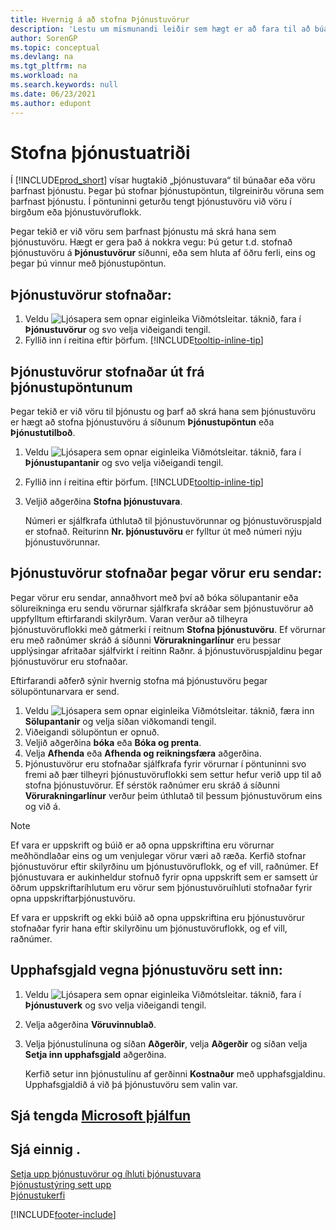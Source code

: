 ```yaml
---
title: Hvernig á að stofna Þjónustuvörur
description: 'Lestu um mismunandi leiðir sem hægt er að fara til að búa til þjónustuvörur í Business Central, til dæmis innan þjónustupöntunar eða við sendingu á vörum.'
author: SorenGP
ms.topic: conceptual
ms.devlang: na
ms.tgt_pltfrm: na
ms.workload: na
ms.search.keywords: null
ms.date: 06/23/2021
ms.author: edupont
---
```

# <a name="create-service-items"></a><a name="create-service-items"></a>Stofna þjónustuatriði

Í [!INCLUDE[prod_short](includes/prod_short.md)] vísar hugtakið „þjónustuvara“ til búnaðar eða vöru þarfnast þjónustu. Þegar þú stofnar þjónustupöntun, tilgreinirðu vöruna sem þarfnast þjónustu. Í pöntuninni geturðu tengt þjónustuvöru við vöru í birgðum eða þjónustuvöruflokk.    

Þegar tekið er við vöru sem þarfnast þjónustu má skrá hana sem þjónustuvöru. Hægt er gera það á nokkra vegu: Þú getur t.d. stofnað þjónustuvöru á **Þjónustuvörur** síðunni, eða sem hluta af öðru ferli, eins og þegar þú vinnur með þjónustupöntun.   

## <a name="to-create-a-service-item"></a><a name="to-create-a-service-item"></a>Þjónustuvörur stofnaðar:

1. Veldu ![Ljósapera sem opnar eiginleika Viðmótsleitar.](media/ui-search/search_small.png "Segðu mér hvað þú vilt gera") táknið, fara í **Þjónustuvörur** og svo velja viðeigandi tengil.
2. Fyllið inn í reitina eftir þörfum. [!INCLUDE[tooltip-inline-tip](includes/tooltip-inline-tip_md.md)]  

## <a name="to-create-service-items-within-a-service-order"></a><a name="to-create-service-items-within-a-service-order"></a>Þjónustuvörur stofnaðar út frá þjónustupöntunum

Þegar tekið er við vöru til þjónustu og þarf að skrá hana sem þjónustuvöru er hægt að stofna þjónustuvöru á síðunum **Þjónustupöntun** eða **Þjónustutilboð**.  

1. Veldu ![Ljósapera sem opnar eiginleika Viðmótsleitar.](media/ui-search/search_small.png "Segðu mér hvað þú vilt gera") táknið, fara í **Þjónustupantanir** og svo velja viðeigandi tengil.  
2. Fyllið inn í reitina eftir þörfum. [!INCLUDE[tooltip-inline-tip](includes/tooltip-inline-tip_md.md)]  
3. Veljið aðgerðina **Stofna þjónustuvara**.  

    Númeri er sjálfkrafa úthlutað til þjónustuvörunnar og þjónustuvöruspjald er stofnað. Reiturinn **Nr. þjónustuvöru** er fylltur út með númeri nýju þjónustuvörunnar.

## <a name="to-create-a-service-item-when-shipping-items"></a><a name="to-create-a-service-item-when-shipping-items"></a>Þjónustuvörur stofnaðar þegar vörur eru sendar:

Þegar vörur eru sendar, annaðhvort með því að bóka sölupantanir eða sölureikninga eru sendu vörurnar sjálfkrafa skráðar sem þjónustuvörur að uppfylltum eftirfarandi skilyrðum. Varan verður að tilheyra þjónustuvöruflokki með gátmerki í reitnum **Stofna þjónustuvöru**. Ef vörurnar eru með raðnúmer skráð á síðunni **Vörurakningarlínur** eru þessar upplýsingar afritaðar sjálfvirkt í reitinn Raðnr. á þjónustuvöruspjaldinu þegar þjónustuvörur eru stofnaðar.  

Eftirfarandi aðferð sýnir hvernig stofna má þjónustuvöru þegar sölupöntunarvara er send.  

1. Veldu ![Ljósapera sem opnar eiginleika Viðmótsleitar.](media/ui-search/search_small.png "Segðu mér hvað þú vilt gera") táknið, færa inn **Sölupantanir** og velja síðan viðkomandi tengil.  
2. Viðeigandi sölupöntun er opnuð.  
3. Veljið aðgerðina **bóka** eða **Bóka og prenta**.  
4. Velja **Afhenda** eða **Afhenda og reikningsfæra** aðgerðina.  
5. Þjónustuvörur eru stofnaðar sjálfkrafa fyrir vörurnar í pöntuninni svo fremi að þær tilheyri þjónustuvöruflokki sem settur hefur verið upp til að stofna þjónustuvörur. Ef sérstök raðnúmer eru skráð á síðunni **Vörurakningarlínur** verður þeim úthlutað til þessum þjónustuvörum eins og við á.  

> [!NOTE]  
>  Ef vara er uppskrift og búið er að opna uppskriftina eru vörurnar meðhöndlaðar eins og um venjulegar vörur væri að ræða. Kerfið stofnar þjónustuvörur eftir skilyrðinu um þjónustuvöruflokk, og ef vill, raðnúmer. Ef þjónustuvara er aukinheldur stofnuð fyrir opna uppskrift sem er samsett úr öðrum uppskriftaríhlutum eru vörur sem þjónustuvöruíhluti stofnaðar fyrir opna uppskriftarþjónustuvöru.  
>   
>  Ef vara er uppskrift og ekki búið að opna uppskriftina eru þjónustuvörur stofnaðar fyrir hana eftir skilyrðinu um þjónustuvöruflokk, og ef vill, raðnúmer.  

## <a name="to-insert-a-starting-fee-for-a-service-item"></a><a name="to-insert-a-starting-fee-for-a-service-item"></a>Upphafsgjald vegna þjónustuvöru sett inn:

1. Veldu ![Ljósapera sem opnar eiginleika Viðmótsleitar.](media/ui-search/search_small.png "Segðu mér hvað þú vilt gera") táknið, fara í **Þjónustuverk** og svo velja viðeigandi tengil.
2. Velja aðgerðina **Vöruvinnublað**.
3. Velja þjónustulínuna og síðan **Aðgerðir**, velja **Aðgerðir** og síðan velja **Setja inn upphafsgjald** aðgerðina.  

    Kerfið setur inn þjónustulínu af gerðinni **Kostnaður** með upphafsgjaldinu. Upphafsgjaldið á við þá þjónustuvöru sem valin var.

## <a name="see-related-microsoft-training"></a><a name="see-related-microsoft-training"></a>Sjá tengda [Microsoft þjálfun](/training/modules/create-items/)

## <a name="see-also"></a><a name="see-also"></a>Sjá einnig .

[Setja upp þjónustuvörur og íhluti þjónustuvara](service-how-setup-service-items.md)  
[Þjónustustýring sett upp](service-setup-service.md)  
[Þjónustukerfi](service-service.md)  


[!INCLUDE[footer-include](includes/footer-banner.md)]
